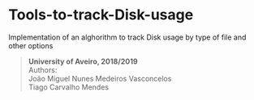 # Tools-to-track-Disk-usage
Implementation of an alghorithm to track Disk usage by type of file and other options
> **University of Aveiro, 2018/2019**<br/>
  Authors:<br/>
  João Miguel Nunes Medeiros Vasconcelos<br/>
  Tiago Carvalho Mendes
